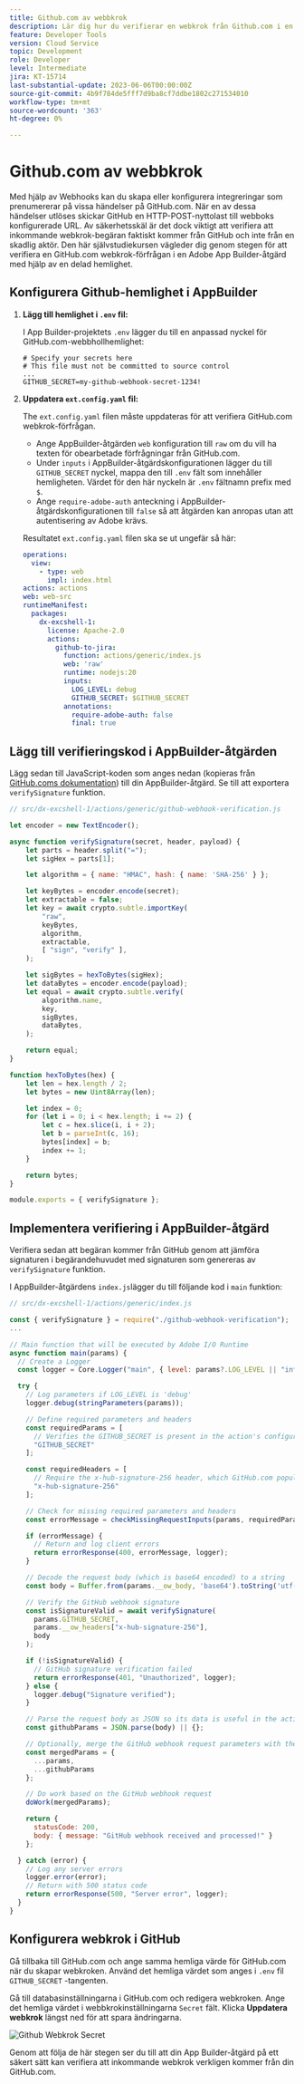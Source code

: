 ```yaml
---
title: Github.com av webbkrok
description: Lär dig hur du verifierar en webkrok från Github.com i en App Builder-åtgärd.
feature: Developer Tools
version: Cloud Service
topic: Development
role: Developer
level: Intermediate
jira: KT-15714
last-substantial-update: 2023-06-06T00:00:00Z
source-git-commit: 4b9f784de5fff7d9ba8cf7ddbe1802c271534010
workflow-type: tm+mt
source-wordcount: '363'
ht-degree: 0%

---
```



# Github.com av webbkrok

Med hjälp av Webhooks kan du skapa eller konfigurera integreringar som prenumererar på vissa händelser på GitHub.com. När en av dessa händelser utlöses skickar GitHub en HTTP-POST-nyttolast till webboks konfigurerade URL. Av säkerhetsskäl är det dock viktigt att verifiera att inkommande webkrok-begäran faktiskt kommer från GitHub och inte från en skadlig aktör. Den här självstudiekursen vägleder dig genom stegen för att verifiera en GitHub.com webkrok-förfrågan i en Adobe App Builder-åtgärd med hjälp av en delad hemlighet.

## Konfigurera Github-hemlighet i AppBuilder

1. **Lägg till hemlighet i `.env` fil:**

   I App Builder-projektets `.env` lägger du till en anpassad nyckel för GitHub.com-webbhollhemlighet:

   ```env
   # Specify your secrets here
   # This file must not be committed to source control
   ...
   GITHUB_SECRET=my-github-webhook-secret-1234!
   ```

2. **Uppdatera `ext.config.yaml` fil:**

   The `ext.config.yaml` filen måste uppdateras för att verifiera GitHub.com webkrok-förfrågan.

   - Ange AppBuilder-åtgärden `web` konfiguration till `raw` om du vill ha texten för obearbetade förfrågningar från GitHub.com.
   - Under `inputs` i AppBuilder-åtgärdskonfigurationen lägger du till `GITHUB_SECRET` nyckel, mappa den till `.env` fält som innehåller hemligheten. Värdet för den här nyckeln är `.env` fältnamn prefix med `$`.
   - Ange `require-adobe-auth` anteckning i AppBuilder-åtgärdskonfigurationen till `false` så att åtgärden kan anropas utan att autentisering av Adobe krävs.

   Resultatet `ext.config.yaml` filen ska se ut ungefär så här:

   ```yaml
   operations:
     view:
       - type: web
         impl: index.html
   actions: actions
   web: web-src
   runtimeManifest:
     packages:
       dx-excshell-1:
         license: Apache-2.0
         actions:
           github-to-jira:
             function: actions/generic/index.js
             web: 'raw'
             runtime: nodejs:20
             inputs:
               LOG_LEVEL: debug
               GITHUB_SECRET: $GITHUB_SECRET
             annotations:
               require-adobe-auth: false
               final: true
   ```

## Lägg till verifieringskod i AppBuilder-åtgärden

Lägg sedan till JavaScript-koden som anges nedan (kopieras från [GitHub.coms dokumentation](https://docs.github.com/en/webhooks/using-webhooks/validating-webhook-deliveries#javascript-example)) till din AppBuilder-åtgärd. Se till att exportera `verifySignature` funktion.

```javascript
// src/dx-excshell-1/actions/generic/github-webhook-verification.js

let encoder = new TextEncoder();

async function verifySignature(secret, header, payload) {
    let parts = header.split("=");
    let sigHex = parts[1];

    let algorithm = { name: "HMAC", hash: { name: 'SHA-256' } };

    let keyBytes = encoder.encode(secret);
    let extractable = false;
    let key = await crypto.subtle.importKey(
        "raw",
        keyBytes,
        algorithm,
        extractable,
        [ "sign", "verify" ],
    );

    let sigBytes = hexToBytes(sigHex);
    let dataBytes = encoder.encode(payload);
    let equal = await crypto.subtle.verify(
        algorithm.name,
        key,
        sigBytes,
        dataBytes,
    );

    return equal;
}

function hexToBytes(hex) {
    let len = hex.length / 2;
    let bytes = new Uint8Array(len);

    let index = 0;
    for (let i = 0; i < hex.length; i += 2) {
        let c = hex.slice(i, i + 2);
        let b = parseInt(c, 16);
        bytes[index] = b;
        index += 1;
    }

    return bytes;
}

module.exports = { verifySignature };
```

## Implementera verifiering i AppBuilder-åtgärd

Verifiera sedan att begäran kommer från GitHub genom att jämföra signaturen i begärandehuvudet med signaturen som genereras av `verifySignature` funktion.

I AppBuilder-åtgärdens `index.js`lägger du till följande kod i `main` funktion:


```javascript
// src/dx-excshell-1/actions/generic/index.js

const { verifySignature } = require("./github-webhook-verification");
...

// Main function that will be executed by Adobe I/O Runtime
async function main(params) {
  // Create a Logger
  const logger = Core.Logger("main", { level: params?.LOG_LEVEL || "info" });

  try {
    // Log parameters if LOG_LEVEL is 'debug'
    logger.debug(stringParameters(params));

    // Define required parameters and headers
    const requiredParams = [
      // Verifies the GITHUB_SECRET is present in the action's configuration; add other parameters here as needed.
      "GITHUB_SECRET"
    ];

    const requiredHeaders = [
      // Require the x-hub-signature-256 header, which GitHub.com populates with a sha256 hash of the payload
      "x-hub-signature-256"
    ];

    // Check for missing required parameters and headers
    const errorMessage = checkMissingRequestInputs(params, requiredParams, requiredHeaders);

    if (errorMessage) {
      // Return and log client errors
      return errorResponse(400, errorMessage, logger);
    }

    // Decode the request body (which is base64 encoded) to a string
    const body = Buffer.from(params.__ow_body, 'base64').toString('utf-8');

    // Verify the GitHub webhook signature
    const isSignatureValid = await verifySignature(
      params.GITHUB_SECRET,
      params.__ow_headers["x-hub-signature-256"],
      body
    );

    if (!isSignatureValid) {
      // GitHub signature verification failed
      return errorResponse(401, "Unauthorized", logger);
    } else {
      logger.debug("Signature verified");
    }

    // Parse the request body as JSON so its data is useful in the action
    const githubParams = JSON.parse(body) || {};

    // Optionally, merge the GitHub webhook request parameters with the action parameters
    const mergedParams = {
      ...params,
      ...githubParams
    };

    // Do work based on the GitHub webhook request
    doWork(mergedParams);

    return {
      statusCode: 200,
      body: { message: "GitHub webhook received and processed!" }
    };

  } catch (error) {
    // Log any server errors
    logger.error(error);
    // Return with 500 status code
    return errorResponse(500, "Server error", logger);
  }
}
```

## Konfigurera webkrok i GitHub

Gå tillbaka till GitHub.com och ange samma hemliga värde för GitHub.com när du skapar webkroken. Använd det hemliga värdet som anges i `.env` fil `GITHUB_SECRET` -tangenten.

Gå till databasinställningarna i GitHub.com och redigera webkroken. Ange det hemliga värdet i webbkrokinställningarna `Secret` fält. Klicka __Uppdatera webkrok__ längst ned för att spara ändringarna.

![Github Webkrok Secret](./assets/github-webhook-verification/github-webhook-settings.png)

Genom att följa de här stegen ser du till att din App Builder-åtgärd på ett säkert sätt kan verifiera att inkommande webkrok verkligen kommer från din GitHub.com.
